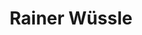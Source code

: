 ---
title: 'Rainer Wüssle'
description: 'Rainer Wüssle is filosoof, cultureel modernist, en wil nog altijd een boek schrijven over Ludwig Klages'
keyword: Filosoof
pseudonym: true
image: avatar.webp
---